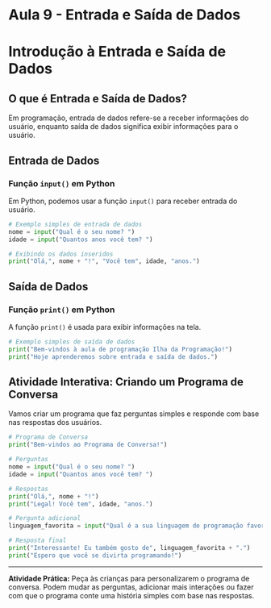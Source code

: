 # Aula 9 - Entrada e Saída de Dados

# Introdução à Entrada e Saída de Dados

## O que é Entrada e Saída de Dados?

Em programação, entrada de dados refere-se a receber informações do usuário, enquanto saída de dados significa exibir informações para o usuário.

## Entrada de Dados

### Função `input()` em Python

Em Python, podemos usar a função `input()` para receber entrada do usuário.

```python
# Exemplo simples de entrada de dados
nome = input("Qual é o seu nome? ")
idade = input("Quantos anos você tem? ")

# Exibindo os dados inseridos
print("Olá,", nome + "!", "Você tem", idade, "anos.")

```

## Saída de Dados

### Função `print()` em Python

A função `print()` é usada para exibir informações na tela.

```python
# Exemplo simples de saída de dados
print("Bem-vindos à aula de programação Ilha da Programação!")
print("Hoje aprenderemos sobre entrada e saída de dados.")

```

## Atividade Interativa: Criando um Programa de Conversa

Vamos criar um programa que faz perguntas simples e responde com base nas respostas dos usuários.

```python
# Programa de Conversa
print("Bem-vindos ao Programa de Conversa!")

# Perguntas
nome = input("Qual é o seu nome? ")
idade = input("Quantos anos você tem? ")

# Respostas
print("Olá,", nome + "!")
print("Legal! Você tem", idade, "anos.")

# Pergunta adicional
linguagem_favorita = input("Qual é a sua linguagem de programação favorita? ")

# Resposta final
print("Interessante! Eu também gosto de", linguagem_favorita + ".")
print("Espero que você se divirta programando!")

```

---

**Atividade Prática:**
Peça às crianças para personalizarem o programa de conversa. Podem mudar as perguntas, adicionar mais interações ou fazer com que o programa conte uma história simples com base nas respostas.
